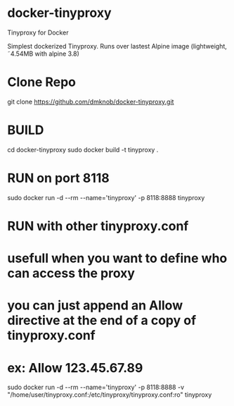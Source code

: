 # docker-tinyproxy
Tinyproxy for Docker

Simplest dockerized Tinyproxy.
Runs over lastest Alpine image (lightweight, ˜4.54MB with alpine 3.8)

# Clone Repo
git clone https://github.com/dmknob/docker-tinyproxy.git

# BUILD
cd docker-tinyproxy
sudo docker build -t tinyproxy .

# RUN on port 8118
sudo docker run -d --rm --name='tinyproxy' -p 8118:8888 tinyproxy

# RUN with other tinyproxy.conf
# usefull when you want to define who can access the proxy
# you can just append an Allow directive at the end of a copy of tinyproxy.conf
# ex:  Allow 123.45.67.89
sudo docker run -d --rm --name='tinyproxy' -p 8118:8888 -v "/home/user/tinyproxy.conf:/etc/tinyproxy/tinyproxy.conf:ro" tinyproxy
